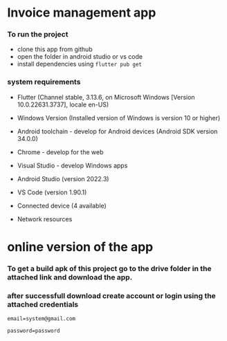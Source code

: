 # Invoice management app
### To run the project
- clone this app from github
- open the folder in android studio or vs code
- install dependencies using
  `flutter pub get`

### system requirements

- Flutter (Channel stable, 3.13.6, on Microsoft Windows [Version 10.0.22631.3737], locale en-US)
-  Windows Version (Installed version of Windows is version 10 or higher)
- Android toolchain - develop for Android devices (Android SDK version 34.0.0)
- Chrome - develop for the web
- Visual Studio - develop Windows apps

- Android Studio (version 2022.3)
- VS Code (version 1.90.1)
- Connected device (4 available)
- Network resources

# online version of the app
### To get a build apk of this project go to the drive folder in the attached link and download the app.
### after successfull download create account or login using the attached credentials
`email=system@gmail.com`

`password=password
`
